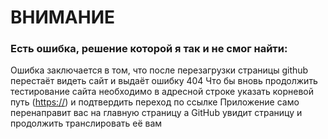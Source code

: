 # ВНИМАНИЕ
### Есть ошибка, решение которой я так и не смог найти:
Ошибка заключается в том, что после перезагрузки страницы github перестаёт видеть сайт и выдаёт ошибку 404
Что бы вновь продолжить тестирование сайта необходимо в адресной строке указать корневой путь ([https://](https://uuuuuwwwwwuuuuu.github.io/music-player-TS/)) и подтвердить переход по ссылке
Приложение само перенаправит вас на главную страницу а GitHub увидит страницу и продолжить транслировать её вам
